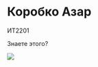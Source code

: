 <h1>Коробко Азар</h1>
<p>ИТ2201</p>
<p>Знаете этого?</p>
<img src="https://upload.wikimedia.org/wikipedia/ru/f/f2/Robert_Downey_Jr._as_Tony_Stark_in_Avengers_Infinity_War.jpg">

